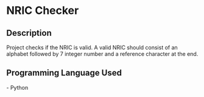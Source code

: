 <h1>NRIC Checker</h1>

<h2>Description</h2>
Project checks if the NRIC is valid. A valid NRIC should consist of an alphabet followed by 7 integer number and a reference character at the end. 

<h2>Programming Language Used</h2>
-  Python
